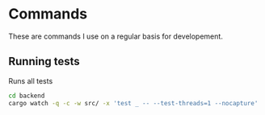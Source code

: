 # Commands

These are commands I use on a regular basis for developement.

## Running tests

Runs all tests

```bash
cd backend
cargo watch -q -c -w src/ -x 'test _ -- --test-threads=1 --nocapture'
```
